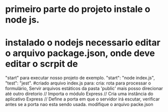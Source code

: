 # primeiro parte do projeto instale o node js.
# instalado o nodejs necessario editar o arquivo package.json, onde deve editar o scrpit de 
"start" para executar nosso projeto de exemplo.
"start": "node index.js",
    "test": "jest".
#criado arquivo index.js para:
cria: rota para processar o formulário, Servir arquivos estáticos da pasta 'public' mais posso direcionar até outro diretorio
// Importa o módulo Express
// Cria uma instância do aplicativo Express
// Define a porta em que o servidor irá escutar, verificar antes se a porta nao esta sendo usada.
modifique o arquivo packe.json
